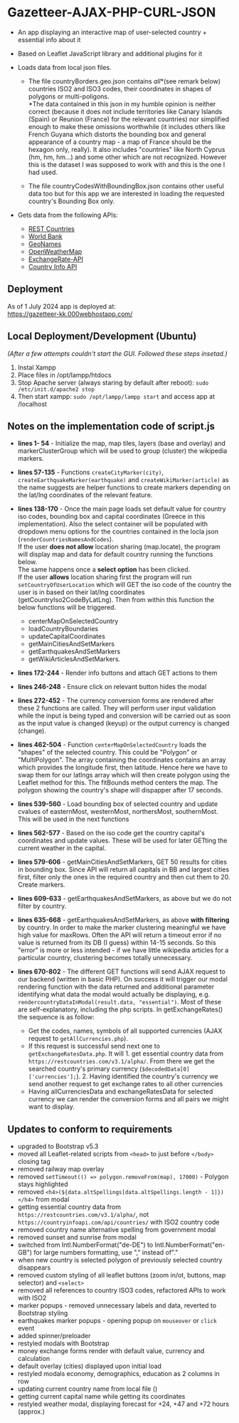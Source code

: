 # Gazetteer-AJAX-PHP-CURL-JSON

- An app displaying an interactive map of user-selected country + essential info about it

- Based on Leaflet JavaScript library and additional plugins for it

- Loads data from local json files.
  - The file countryBorders.geo.json contains *all**(see remark below) countries ISO2 and ISO3 codes, their coordinates in shapes of polygons or multi-poligons.  
  *The data contained in this json in my humble opinion is neither correct (because it does not include territories like Canary Islands (Spain) or Reunion (France) for the relevant countries) nor simplified enough to make these omissions worthwhile (it includes others like French Guyana which distorts the bounding box and general appearance of a country map - a map of France should be the hexagon only, really). It also includes "countries" like North Cyprus (hm, hm, hm...) and some other which are not recognized. However this is the dataset I was supposed to work with and this is the one I had used.

  - The file countryCodesWithBoundingBox.json contains other useful data too but for this app we are interested in loading the requested country's Bounding Box only.

- Gets data from the following APIs:
  - [REST Countries](https://restcountries.com/)
  - [World Bank](https://datahelpdesk.worldbank.org/knowledgebase/topics/125589-developer-information)
  - [GeoNames](https://www.geonames.org/export/web-services.html)
  - [OpenWeatherMap](https://api.openweathermap.org)
  - [ExchangeRate-API](https://www.exchangerate-api.com/)
  - [Country Info API](https://countryinfoapi.com)

## Deployment

As of 1 July 2024 app is deployed at:  
<https://gazetteer-kk.000webhostapp.com/>

## Local Deployment/Development (Ubuntu)

*(After a few attempts couldn't start the GUI. Followed these steps insetad.)*

1. Instal Xampp
2. Place files in /opt/lampp/htdocs
3. Stop Apache server (always staring by default after reboot):
`sudo /etc/init.d/apache2 stop`
4. Then start xampp:
`sudo /opt/lampp/lampp start` and access app at /localhost

## Notes on the implementation code of script.js

- **lines 1- 54** - Initialize the map, map tiles, layers (base and overlay) and markerClusterGroup which will be used to group (cluster) the wikipedia markers.

- **lines 57-135** - Functions `createCityMarker(city)`, `createEarthquakeMarker(earthquake)` and `createWikiMarker(article)` as the name suggests are helper functions to create markers depending on the lat/lng coordinates of the relevant feature.

- **lines 138-170** - Once the main page loads set default value for country iso codes, bounding box and capital coordinates (Greece in this implementation). Also the select container will be populated with dropdown menu options for the countries contained in the locla json (`renderCountriesNamesAndCodes`).  
 If the user **does not allow** location sharing (map.locate), the program will display map and data for default country running the functions below.  
 The same happens once a **select option** has been clicked.  
 If the user **allows** location sharing first the program will run `setCountryOfUserLocation` which will GET the iso code of the country the user is in based on their lat/lng coordinates (getCountryIso2CodeByLatLng). Then from within this function the below functions will be triggered.
  - centerMapOnSelectedCountry
  - loadCountryBoundaries
  - updateCapitalCoordinates
  - getMainCitiesAndSetMarkers
  - getEarthquakesAndSetMarkers
  - getWikiArticlesAndSetMarkers.  

- **lines 172-244** - Render info buttons and attach GET actions to them
- **lines 246-248** - Ensure click on relevant button hides the modal
- **lines 272-452** - The currency conversion forms are rendered after these 2 functions are called. They will perform user input validation while the input is being typed and conversion will be carried out as soon as the input value is changed (keyup) or the output currency is changed (change).
- **lines 462-504** - Function `centerMapOnSelectedCountry` loads the "shapes" of the selected country. This could be "Polygon" or "MultiPolygon". The array containing the coordinates contains an array which provides the longitude first, then latitude. Hence here we have to swap them for our latlngs array which will then create polygon using the Leaflet method for this. The fitBounds method centers the map. The polygon showing the country's shape will dispapper after 17 seconds.
- **lines 539-560** - Load bounding box of selected country and update cvalues of easternMost, westernMost, northersMost, southernMost. This will be used in the next functions
- **lines 562-577** - Based on the iso code get the country capital's coordinates and update values. These will be used for later GETting the current weather in the capital.
- **lines 579-606** - getMainCitiesAndSetMarkers, GET 50 results for cities in bounding box. Since API will return all capitals in BB and largest cities first, filter only the ones in the required country and then cut them to 20. Create markers.

- **lines 609-633** - getEarthquakesAndSetMarkers, as above but we do not filter by country.

- **lines 635-668** - getEarthquakesAndSetMarkers, as above **with filtering** by country. In order to make the marker clustering meaningful we have high value for maxRows. Often the API will return a timeout error if no value is returned from its DB (I guess) within 14-15 seconds. So this "error" is more or less intended - if we have little wikipedia articles for a particular country, clustering becomes totally unnecessary.

- **lines 670-802** - The different GET functions will send AJAX request to our backend (written in basic PHP). On success it will trigger our modal rendering function with the data returned and additional parameter identifying what data the modal would actually be displaying, e.g. `rendercountryDataInModal(result.data, "essential")`. Most of these are self-explanatory, including the php scripts.
In getExchangeRates() the sequence is as follow:
  - Get the codes, names, symbols of all supported currencies (AJAX request to `getAllCurrencies.php`).  
  - If this request is successful send next one to `getExchangeRatesData.php`. It will 1. get essential country data from `https://restcountries.com/v3.1/alpha/`. From there we get the searched country's primary currency (`$decodedData[0]['currencies'];`). 2. Having identified the country's currency we send another request to get exchange rates to all other currencies
  - Having allCurrenciesData and exchangeRatesData for selected currency we can render the conversion forms and all pairs we might want to display.

## Updates to conform to requirements

- upgraded to Bootstrap v5.3
- moved all Leaflet-related scripts from `<head>` to just before `</body>` closing tag
- removed railway map overlay
- removed `setTimeout(() => polygon.removeFrom(map), 17000)` - Polygon stays highlighted
- removed `<h4>(${data.altSpellings[data.altSpellings.length - 1]})</h4>` from modal
- getting essential country data from `https://restcountries.com/v3.1/alpha/`, not `https://countryinfoapi.com/api/countries/` with ISO2 country code
- removed country name alternative spelling from government modal
- removed sunset and sunrise from modal
- switched from Intl.NumberFormat("de-DE") to Intl.NumberFormat("en-GB") for large numbers formatting, use "," instead of"."
- when new country is selected polygon of previously selected country disappears
- removed custom styling of all leaflet buttons (zoom in/ot, buttons, map selector) and `<select>`
- removed all references to country ISO3 codes, refactored APIs to work with ISO2
- marker popups - removed unnecessary labels and data, reverted to Bootstrap styling
- earthquakes marker popups - opening popup on `mouseover` or `click` event
- added spinner/preloader
- restyled modals with Bootstrap
- money exchange forms render with default value, currency and calculation
- default overlay (cities) displayed upon initial load
- restyled modals economy, demographics, education as 2 columns in row
- updating current country name from local file ()
- getting current capital name while getting its coordinates
- restyled weather modal, displaying forecast for +24, +47 and +72 hours (approx.)




